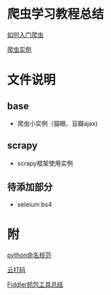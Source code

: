 # 爬虫学习教程总结
[如何入门爬虫](https://zhuanlan.zhihu.com/p/21479334)

[爬虫实例](https://blog.csdn.net/rico_zhou/article/details/83619564)


# 文件说明

## base
- 爬虫小实例（猫眼、豆瓣ajax)

## scrapy
- scrapy框架使用实例

## 待添加部分
- seleium bs4 


# 附

[python命名规范](http://www.cnblogs.com/wangcp-2014/p/4608265.html)

[云打码](http://www.yundama.com/about.html)

[Fiddler抓包工具总结](https://www.cnblogs.com/yyhh/p/5140852.html)
